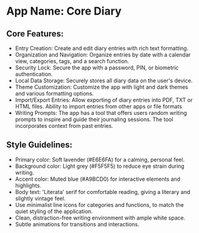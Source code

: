# **App Name**: Core Diary

## Core Features:

- Entry Creation: Create and edit diary entries with rich text formatting.
- Organization and Navigation: Organize entries by date with a calendar view, categories, tags, and a search function.
- Security Lock: Secure the app with a password, PIN, or biometric authentication.
- Local Data Storage: Securely stores all diary data on the user's device.
- Theme Customization: Customize the app with light and dark themes and various formatting options.
- Import/Export Entries: Allow exporting of diary entries into PDF, TXT or HTML files. Ability to import entries from other apps or file formats
- Writing Prompts: The app has a tool that offers users random writing prompts to inspire and guide their journaling sessions. The tool incorporates context from past entries.

## Style Guidelines:

- Primary color: Soft lavender (#E6E6FA) for a calming, personal feel.
- Background color: Light grey (#F5F5F5) to reduce eye strain during writing.
- Accent color: Muted blue (#A9BCD0) for interactive elements and highlights.
- Body text: 'Literata' serif for comfortable reading, giving a literary and slightly vintage feel.
- Use minimalist line icons for categories and functions, to match the quiet styling of the application.
- Clean, distraction-free writing environment with ample white space.
- Subtle animations for transitions and interactions.